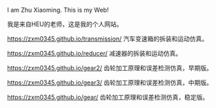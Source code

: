 I am Zhu Xiaoming. This is my Web! 

我是来自HEU的老师，这是我的个人网站。

https://zxm0345.github.io/transmission/ 汽车变速箱的拆装和运动仿真。

https://zxm0345.github.io/reducer/ 减速器的拆装和运动仿真。

https://zxm0345.github.io/gear2/  齿轮加工原理和误差检测仿真，早期版。

https://zxm0345.github.io/gear3/  齿轮加工原理和误差检测仿真，中期版。

https://zxm0345.github.io/gear/  齿轮加工原理和误差检测仿真，稳定版。
